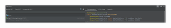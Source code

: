 <img src="https://github.com/farukulutas/MobileAction-Java-Spring-Bootcamp/blob/main/project-farukulutas-main/endpoint.png"/>
